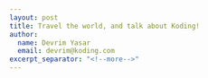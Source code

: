 ```yaml
---
layout: post
title: Travel the world, and talk about Koding!
author:
  name: Devrim Yasar
  email: devrim@koding.com
excerpt_separator: "<!--more-->"
---
```


